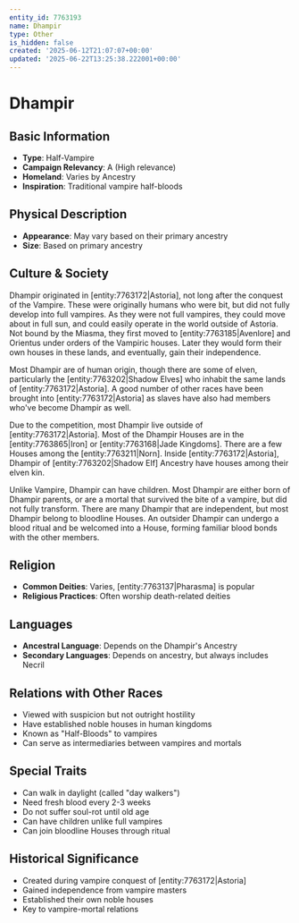 ```yaml
---
entity_id: 7763193
name: Dhampir
type: Other
is_hidden: false
created: '2025-06-12T21:07:07+00:00'
updated: '2025-06-22T13:25:38.222001+00:00'
---
```


# Dhampir

## Basic Information

- **Type**: Half-Vampire
- **Campaign Relevancy**: A (High relevance)
- **Homeland**: Varies by Ancestry
- **Inspiration**: Traditional vampire half-bloods

## Physical Description

- **Appearance**: May vary based on their primary ancestry
- **Size**: Based on primary ancestry

## Culture & Society

Dhampir originated in [entity:7763172|Astoria], not long after the conquest of the Vampire. These were originally humans who were bit, but did not fully develop into full vampires. As they were not full vampires, they could move about in full sun, and could easily operate in the world outside of Astoria. Not bound by the Miasma, they first moved to [entity:7763185|Avenlore] and Orientus under orders of the Vampiric houses. Later they would form their own houses in these lands, and eventually, gain their independence.

Most Dhampir are of human origin, though there are some of elven, particularly the [entity:7763202|Shadow Elves] who inhabit the same lands of [entity:7763172|Astoria]. A good number of other races have been brought into [entity:7763172|Astoria] as slaves have also had members who've become Dhampir as well.

Due to the competition, most Dhampir live outside of [entity:7763172|Astoria]. Most of the Dhampir Houses are in the [entity:7763865|Iron] or [entity:7763168|Jade Kingdoms]. There are a few Houses among the [entity:7763211|Norn]. Inside [entity:7763172|Astoria], Dhampir of [entity:7763202|Shadow Elf] Ancestry have houses among their elven kin.

Unlike Vampire, Dhampir can have children. Most Dhampir are either born of Dhampir parents, or are a mortal that survived the bite of a vampire, but did not fully transform. There are many Dhampir that are independent, but most Dhampir belong to bloodline Houses. An outsider Dhampir can undergo a blood ritual and be welcomed into a House, forming familiar blood bonds with the other members.

## Religion

- **Common Deities**: Varies, [entity:7763137|Pharasma] is popular
- **Religious Practices**: Often worship death-related deities

## Languages

- **Ancestral Language**: Depends on the Dhampir's Ancestry
- **Secondary Languages**: Depends on ancestry, but always includes Necril

## Relations with Other Races

- Viewed with suspicion but not outright hostility
- Have established noble houses in human kingdoms
- Known as "Half-Bloods" to vampires
- Can serve as intermediaries between vampires and mortals

## Special Traits

- Can walk in daylight (called "day walkers")
- Need fresh blood every 2-3 weeks
- Do not suffer soul-rot until old age
- Can have children unlike full vampires
- Can join bloodline Houses through ritual

## Historical Significance

- Created during vampire conquest of [entity:7763172|Astoria]
- Gained independence from vampire masters
- Established their own noble houses
- Key to vampire-mortal relations